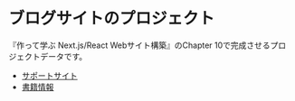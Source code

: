 # ブログサイトのプロジェクト

『作って学ぶ Next.js/React Webサイト構築』のChapter 10で完成させるプロジェクトデータです。

* [サポートサイト](https://book.mynavi.jp/supportsite/detail/9784839980177.html)
* [書籍情報](https://ebisu.com/next-react-website/)